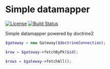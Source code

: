 Simple datamapper
===========
[![License](https://poser.pugx.org/leaphly/cart-bundle/license.svg)](https://packagist.org/packages/leaphly/cart-bundle)
[![Build Status](https://travis-ci.org/Kachit/doctrine-datamapper.svg?branch=master)](https://travis-ci.org/Kachit/doctrine-datamapper)

Simple datamapper powered by doctrine2

```php
$gateway = new Gateway($doctrineConnection);

$row = $gateway->fetchByPk($id);

$rows = $gateway->fetchAll();
```
